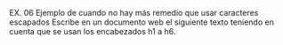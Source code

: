 EX. 06 Ejemplo de cuando no hay más
remedio que usar caracteres escapados
Escribe en un documento web el siguiente texto teniendo en cuenta que se
usan los encabezados h1 a h6.